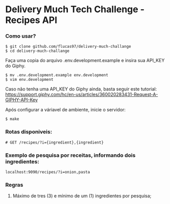# Delivery Much Tech Challenge - Recipes API

### Como usar?

```shell
$ git clone github.com/flucas97/delivery-much-challange
$ cd delivery-much-challange
```

Faça uma copia do arquivo .env.development.example e insira sua API_KEY do Giphy.
```shell
$ mv .env.development.example env.development
$ vim env.development
```
Caso não tenha uma API_KEY do Giphy ainda, basta seguir este tutorial: https://support.giphy.com/hc/en-us/articles/360020283431-Request-A-GIPHY-API-Key

Após configurar a váriavel de ambiente, inicie o servidor:
```shell
$ make
```

### Rotas disponiveis:
```
# GET /recipes/?i={ingredient},{ingredient}
```

### Exemplo de pesquisa por receitas, informando dois ingredientes:
```
localhost:9090/recipes/?i=onion,pasta
```

### Regras

1) Máximo de tres (3) e mínimo de um (1) ingredientes por pesquisa;
